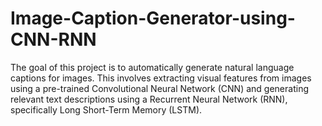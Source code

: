 # Image-Caption-Generator-using-CNN-RNN
The goal of this project is to automatically generate natural language captions for images. This involves extracting visual features from images using a pre-trained Convolutional Neural Network (CNN) and generating relevant text descriptions using a Recurrent Neural Network (RNN), specifically Long Short-Term Memory (LSTM).
